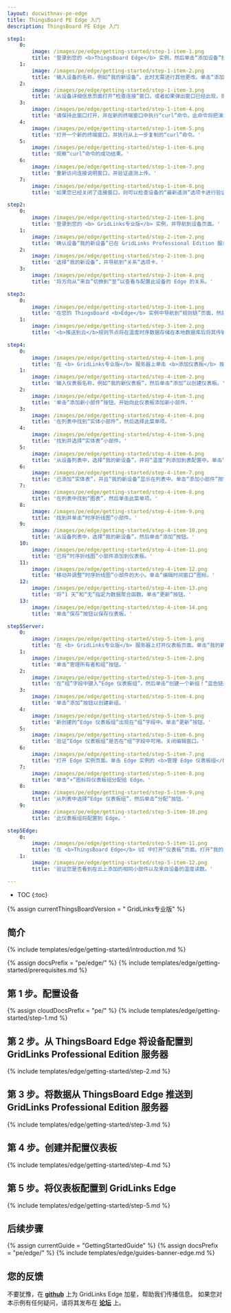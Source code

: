 ```yaml
---
layout: docwithnav-pe-edge
title: ThingsBoard PE Edge 入门
description: ThingsBoard PE Edge 入门

step1:
    0:
        image: /images/pe/edge/getting-started/step-1-item-1.png 
        title: '登录到您的 <b>ThingsBoard Edge</b> 实例，然后单击“添加设备”按钮。'
    1:
        image: /images/pe/edge/getting-started/step-1-item-2.png  
        title: '输入设备的名称，例如“我的新设备”。此时无需进行其他更改。单击“添加”以创建设备。'
    2:
        image: /images/pe/edge/getting-started/step-1-item-3.png
        title: '从设备详细信息页面打开“检查连接”窗口，或者如果弹出窗口已经出现，则跳过此步骤。'
    3:
        image: /images/pe/edge/getting-started/step-1-item-4.png
        title: '请保持此窗口打开，并在新的终端窗口中执行“curl”命令。此命令将把演示遥测数据发布到新创建的设备。'
    4:
        image: /images/pe/edge/getting-started/step-1-item-5.png
        title: '打开一个新的终端窗口，并执行从上一步复制的“curl”命令。'
    5:
        image: /images/pe/edge/getting-started/step-1-item-6.png
        title: '观察“curl”命令的成功结果。'        
    6:
        image: /images/pe/edge/getting-started/step-1-item-7.png
        title: '重新访问连接说明窗口，并验证遥测上传。'
    7:
        image: /images/pe/edge/getting-started/step-1-item-8.png
        title: '如果您已经关闭了连接窗口，则可以检查设备的“最新遥测”选项卡进行验证。'

step2:
    0:
        image: /images/pe/edge/getting-started/step-2-item-1.png
        title: '登录到您的 <b> GridLinks专业版</b> 实例，并导航到设备页面。'
    1:
        image: /images/pe/edge/getting-started/step-2-item-2.png  
        title: '确认设备“我的新设备”已在 GridLinks Professional Edition 服务器上创建。'
    2:
        image: /images/pe/edge/getting-started/step-2-item-3.png
        title: '选择“我的新设备”，并导航到“关系”选项卡。'
    3:
        image: /images/pe/edge/getting-started/step-2-item-4.png
        title: '将方向从“来自”切换到“至”以查看与配置此设备的 Edge 的关系。'

step3:
    0:
        image: /images/pe/edge/getting-started/step-3-item-1.png
        title: '在您的 ThingsBoard <b>Edge</b> 实例中导航到“规则链”页面，然后打开“Edge 根规则链”。'
    1:
        image: /images/pe/edge/getting-started/step-3-item-2.png
        title: '<b>推送到云</b>规则节点将在温度时序数据存储在本地数据库后将其传输到云。'

step4:
    0:
        image: /images/pe/edge/getting-started/step-4-item-1.png
        title: '在 <b> GridLinks专业版</b> 服务器上单击 <b>添加仪表板</b> 按钮。'
    1:
        image: /images/pe/edge/getting-started/step-4-item-2.png
        title: '输入仪表板名称，例如“我的新仪表板”，然后单击“添加”以创建仪表板。'
    2:
        image: /images/pe/edge/getting-started/step-4-item-3.png
        title: '单击“添加新小部件”按钮，开始向此仪表板添加新小部件。'
    3:
        image: /images/pe/edge/getting-started/step-4-item-4.png
        title: '在列表中找到“实体小部件”，然后选择此菜单项。'        
    4:
        image: /images/pe/edge/getting-started/step-4-item-5.png
        title: '找到并选择“实体表”小部件。'
    5:
        image: /images/pe/edge/getting-started/step-4-item-6.png
        title: '从设备列表中，选择“我的新设备”，并将“温度”列添加到表配置中。单击“添加”按钮。'
    6:
        image: /images/pe/edge/getting-started/step-4-item-7.png
        title: '已添加“实体表”，并且“我的新设备”显示在列表中。单击“添加小部件”按钮。'
    7:
        image: /images/pe/edge/getting-started/step-4-item-8.png
        title: '在列表中找到“图表”，然后单击此菜单项。'
    8:
        image: /images/pe/edge/getting-started/step-4-item-9.png
        title: '找到并单击“时序折线图”小部件。'
    9:
        image: /images/pe/edge/getting-started/step-4-item-10.png
        title: '从设备列表中，选择“我的新设备”，然后单击“添加”按钮。'
    10:
        image: /images/pe/edge/getting-started/step-4-item-11.png
        title: '已将“时序折线图”小部件添加到仪表板。'
    11:
        image: /images/pe/edge/getting-started/step-4-item-12.png
        title: '移动并调整“时序折线图”小部件的大小。单击“编辑时间窗口”图标。'
    12:
        image: /images/pe/edge/getting-started/step-4-item-13.png
        title: '将“1 天”和“无”指定为数据聚合函数。单击“更新”按钮。'
    13:
        image: /images/pe/edge/getting-started/step-4-item-14.png
        title: '单击“保存”按钮以保存仪表板。'

step5Server:
    0:
        image: /images/pe/edge/getting-started/step-5-item-1.png
        title: '在 <b> GridLinks专业版</b> 服务器上打开仪表板页面。单击“我的新仪表板”的 <b>编辑</b> 图标以查看详细信息。'
    1:
        image: /images/pe/edge/getting-started/step-5-item-2.png
        title: '单击“管理所有者和组”按钮。'
    2:
        image: /images/pe/edge/getting-started/step-5-item-3.png
        title: '在“组”字段中键入“Edge 仪表板组”，然后单击“创建一个新组！”蓝色链接。'
    3:
        image: /images/pe/edge/getting-started/step-5-item-4.png
        title: '单击“添加”按钮以创建新组。'
    4:
        image: /images/pe/edge/getting-started/step-5-item-5.png
        title: '新创建的“Edge 仪表板组”出现在“组”字段中。单击“更新”按钮。'
    5:
        image: /images/pe/edge/getting-started/step-5-item-6.png
        title: '验证“Edge 仪表板组”是否在“组”字段中可用。关闭编辑窗口。'
    6:
        image: /images/pe/edge/getting-started/step-5-item-7.png
        title: '打开 Edge 实例页面。单击 Edge 实例的 <b>管理 Edge 仪表板组</b> 图标以查看已分配给此 Edge 的仪表板。'
    7:
        image: /images/pe/edge/getting-started/step-5-item-8.png
        title: '单击“+”图标将仪表板组分配给 Edge。'
    8:
        image: /images/pe/edge/getting-started/step-5-item-9.png
        title: '从列表中选择“Edge 仪表板组”，然后单击“分配”按钮。'
    9:
        image: /images/pe/edge/getting-started/step-5-item-10.png
        title: '此仪表板组将配置到 Edge。'

step5Edge:
    0:
        image: /images/pe/edge/getting-started/step-5-item-11.png
        title: '在 <b>ThingsBoard Edge</b> UI 中打开“仪表板”页面。打开“我的新仪表板”。'    
    1:
        image: /images/pe/edge/getting-started/step-5-item-12.png
        title: '验证您是否看到在云上添加的相同小部件以及来自设备的温度读数。'

---
```


* TOC
{:toc}

{% assign currentThingsBoardVersion = " GridLinks专业版" %}

## 简介

{% include templates/edge/getting-started/introduction.md %}

{% assign docsPrefix = "pe/edge/" %}
{% include templates/edge/getting-started/prerequisites.md %}

## 第 1 步。配置设备

{% assign cloudDocsPrefix = "pe/" %}
{% include templates/edge/getting-started/step-1.md %}

## 第 2 步。从 ThingsBoard Edge 将设备配置到 GridLinks Professional Edition 服务器

{% include templates/edge/getting-started/step-2.md %}

## 第 3 步。将数据从 ThingsBoard Edge 推送到 GridLinks Professional Edition 服务器

{% include templates/edge/getting-started/step-3.md %}

## 第 4 步。创建并配置仪表板

{% include templates/edge/getting-started/step-4.md %}

## 第 5 步。将仪表板配置到 GridLinks Edge

{% include templates/edge/getting-started/step-5.md %}

## 后续步骤

{% assign currentGuide = "GettingStartedGuide" %}
{% assign docsPrefix = "pe/edge/" %}
{% include templates/edge/guides-banner-edge.md %}

## 您的反馈

不要犹豫，在 **[github](https://github.com/thingsboard/thingsboard-edge)** 上为 GridLinks Edge 加星，帮助我们传播信息。
如果您对本示例有任何疑问，请将其发布在 **[论坛](https://groups.google.com/forum/#!forum/thingsboard)** 上。